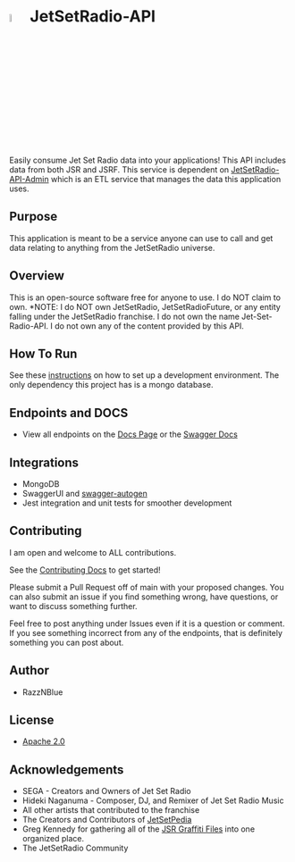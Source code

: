 
# <img src="https://storage.googleapis.com/jetsetradio-api-core/images/jsr-logo.png" width=6% />  JetSetRadio-API

Easily consume Jet Set Radio data into your applications! This API includes data from both JSR and JSRF. This service is dependent on [JetSetRadio-API-Admin](https://github.com/Jet-Set-Radio-API/JetSetRadio-API-Admin) which is an ETL service that manages the data this application uses.


## Purpose
This application is meant to be a service anyone can use to call and get data relating to anything from the JetSetRadio universe. 


## Overview
This is an open-source software free for anyone to use. I do NOT claim to own.
 *NOTE: I do NOT own JetSetRadio, JetSetRadioFuture, or any entity falling under the JetSetRadio franchise. I do not own the name Jet-Set-Radio-API. I do not own any of the content provided by this API.


## How To Run
See these [instructions](/src/docs/DEV_SETUP.md) on how to set up a development environment.
The only dependency this project has is a mongo database.


## Endpoints and DOCS
 - View all endpoints on the [Docs Page](https://jetsetradio-api.onrender.com/docs.html) or the [Swagger Docs](https://jetsetradio-api.onrender.com/docs)


## Integrations
 - MongoDB
 - SwaggerUI and [swagger-autogen](https://www.npmjs.com/package/swagger-autogen)
 - Jest integration and unit tests for smoother development


## Contributing
I am open and welcome to ALL contributions.

See the [Contributing Docs](https://github.com/Jet-Set-Radio-API/JetSetRadio-API/blob/main/src/docs/DEV_SETUP.md) to get started! 

Please submit a Pull Request off of main with your proposed changes. 
You can also submit an issue if you find something wrong, have questions, or want to discuss something further.

Feel free to post anything under Issues even if it is a question or comment. If you see something incorrect from any of the endpoints, that is definitely something you can post about.


## Author
 - RazzNBlue


## License
 - [Apache 2.0](/LICENSE)


## Acknowledgements
 - SEGA - Creators and Owners of Jet Set Radio
 - Hideki Naganuma - Composer, DJ, and Remixer of Jet Set Radio Music
 - All other artists that contributed to the franchise
 - The Creators and Contributors of [JetSetPedia](https://jetsetradio.fandom.com/wiki/Main_Page)
 - Greg Kennedy for gathering all of the [JSR Graffiti Files](https://greg-kennedy.com/jsr/) into one organized place.
 - The JetSetRadio Community
